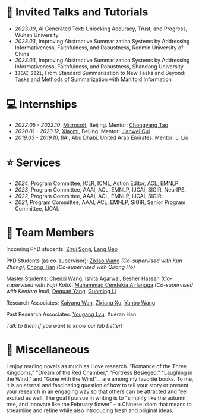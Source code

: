 
# 💬 Invited Talks and Tutorials
- *2023.09*, AI Generated Text: Unlocking Accuracy, Trust, and Progress, Wuhan University
- *2023.03*, Improving Abstractive Summarization Systems  by Addressing Informativeness, Faithfulness, and Robustness, Renmin University of China
- *2023.03*, Improving Abstractive Summarization Systems  by Addressing Informativeness, Faithfulness, and Robustness, Shandong University
- ``IJCAI 2021``, From Standard Summarization to New Tasks and Beyond: Tasks and Methods of Summarization with Manifold Information

# 💻 Internships
- *2022.05 - 2022.10*, [Microsoft](https://www.inceptioniai.org/en/), Beijing. Mentor: [Chongyang Tao](https://scholar.google.com/citations?user=x_cOKuwAAAAJ&hl=zh-CN)
- *2020.01 - 2020.12*, [Xiaomi](https://www.inceptioniai.org/en/), Beijing. Mentor: [Jianwei Cui](https://scholar.google.com/citations?user=F5Nxk7oAAAAJ&hl=en)
- *2019.03 - 2019.10*, [IIAI](https://www.inceptioniai.org/en/), Abu Dhabi, United Arab Emirates. Mentor: [Li Liu](https://scholar.google.com/citations?user=NS8RkccAAAAJ&hl=zh-CN)


# ⭐ Services
- *2024*, Program Committee, ICLR, ICML, Action Editor, ACL, EMNLP
- *2023*, Program Committee, AAAI, ACL, EMNLP, IJCAI, SIGIR, NeurIPS.
- *2022*, Program Committee, AAAI, ACL, EMNLP, IJCAI, SIGIR.
- *2021*, Program Committee, AAAI, ACL, EMNLP, SIGIR, Senior Program Committee, IJCAI.

# 👥 Team Members

Incoming PhD students: [Zirui Song](https://ziruisongbest.github.io/), [Lang Gao](https://heartyhaven.github.io/)

PhD Students (as co-supervisor): [Zixiao Wang](https://scholar.google.com/citations?user=1A9NbwEAAAAJ&hl=zh-CN) *(Co-supervised with Kun Zhang)*, [Chong Tian](https://scholar.google.com/citations?user=MTZF0pEAAAAJ&hl=zh-CN) *(Co-supervised with Qirong Ho)*

Master Students: [Chenxi Wang](https://scholar.google.com/citations?user=Gtj8924AAAAJ&hl=en), [Ishita Agarwal](https://www.linkedin.com/in/ishitaaagarwal/?originalSubdomain=in), Besher Hassan *(Co-supervised with Fajri Koto)*, [Muhammad Cendekia Airlangga](https://scholar.google.com/citations?user=GXhAThEAAAAJ&hl=en) *(Co-supervised with Kentaro Inui)*, [Dequan Yang](https://www.linkedin.com/in/dequan-yang-58b183162/?originalSubdomain=ae), [Guoming Li](https://scholar.google.com/citations?user=MkxLbngAAAAJ&hl=zh-CN)

Research Associates: [Kaiyang Wan](https://scholar.google.com/citations?user=v_faxAsAAAAJ&hl=en),  [Zixiang Xu](https://xzx34.github.io/), [Yanbo Wang](https://wyf23187.github.io/)




Past Research Associates: [Yougang Lyu](https://youganglyu.github.io/), Xueran Han

*Talk to them if you want to know our lab better!*


# 🎨 Miscellaneous
I enjoy reading novels as much as I love research. "Romance of the Three Kingdoms," "Dream of the Red Chamber," "Fortress Besieged," "Laughing in the Wind," and "Gone with the Wind"... are among my favorite books. To me, it is an eternal and fascinating question of how to tell your story or present your research in an engaging way so that others can be attracted and feel excited as well. The goal I pursue in writing is to "simplify like the autumn tree, and innovate like the February flower" – a Chinese idiom that means to streamline and refine while also introducing fresh and original ideas.